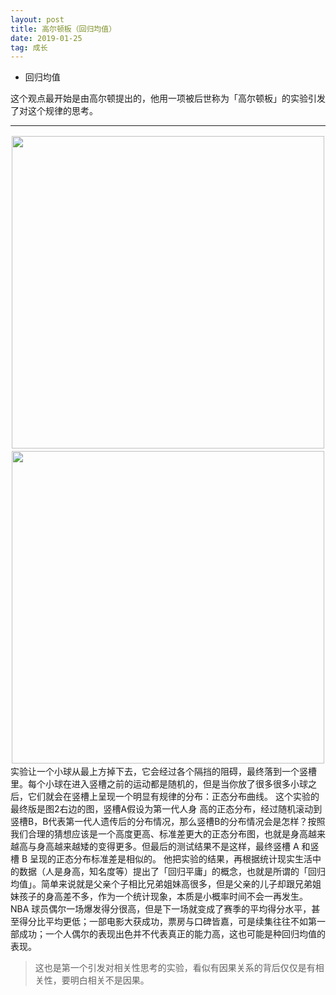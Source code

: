 ```yaml
---
layout: post
title: 高尔顿板（回归均值）
date: 2019-01-25
tag: 成长
---
```


- 回归均值

这个观点最开始是由高尔顿提出的，他用一项被后世称为「高尔顿板」的实验引发了对这个规律的思考。

----

<div style="float:left;border:solid 1px 000;margin:2px;"><img src="https://blogimage-1258616042.cos.ap-beijing.myqcloud.com/%E9%AB%98%E5%B0%94%E9%A1%BF%E6%9D%BF1.png" height="500px"></div>
<div style="float:left;border:solid 1px 000;margin:2px;"><img src="https://blogimage-1258616042.cos.ap-beijing.myqcloud.com/%E9%AB%98%E5%B0%94%E9%A1%BF%E6%9D%BF2.png" height="500px"></div>

---- 

实验让一个小球从最上方掉下去，它会经过各个隔挡的阻碍，最终落到一个竖槽里。每个小球在进入竖槽之前的运动都是随机的，但是当你放了很多很多小球之后，它们就会在竖槽上呈现一个明显有规律的分布：正态分布曲线。
这个实验的最终版是图2右边的图，竖槽A假设为第一代人身 高的正态分布，经过随机滚动到竖槽B，B代表第一代人遗传后的分布情况，那么竖槽B的分布情况会是怎样？按照我们合理的猜想应该是一个高度更高、标准差更大的正态分布图，也就是身高越来越高与身高越来越矮的变得更多。但最后的测试结果不是这样，最终竖槽 A 和竖槽 B 呈现的正态分布标准差是相似的。
他把实验的结果，再根据统计现实生活中的数据（人是身高，知名度等）提出了「回归平庸」的概念，也就是所谓的「回归均值」。简单来说就是父亲个子相比兄弟姐妹高很多，但是父亲的儿子却跟兄弟姐妹孩子的身高差不多，作为一个统计现象，本质是小概率时间不会一再发生。NBA 球员偶尔一场爆发得分很高，但是下一场就变成了赛季的平均得分水平，甚至得分比平均更低；一部电影大获成功，票房与口碑皆嘉，可是续集往往不如第一部成功；一个人偶尔的表现出色并不代表真正的能力高，这也可能是种回归均值的表现。

> 这也是第一个引发对相关性思考的实验，看似有因果关系的背后仅仅是有相关性，要明白相关不是因果。